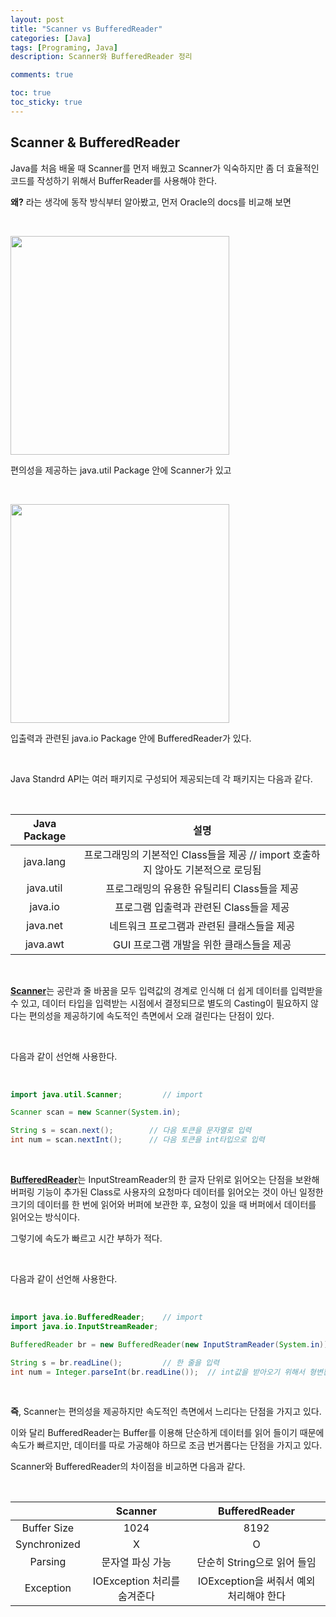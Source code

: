 ```yaml
---
layout: post
title: "Scanner vs BufferedReader"
categories: [Java]
tags: [Programing, Java]
description: Scanner와 BufferedReader 정리

comments: true

toc: true
toc_sticky: true
---
```


## Scanner & BufferedReader

Java를 처음 배울 때 Scanner를 먼저 배웠고 Scanner가 익숙하지만 좀 더 효율적인 코드를 작성하기 위해서 BufferReader를 사용해야 한다.

<b>왜?</b> 라는 생각에 동작 방식부터 알아봤고, 먼저 Oracle의 docs를 비교해 보면

<br>

  <img
    src="https://user-images.githubusercontent.com/84614785/155346165-eb21d48c-a8c3-4ca8-a127-0d18e9fb9754.png"
    width="350"
  />

편의성을 제공하는 java.util Package 안에 Scanner가 있고

<br>

  <img
    src="https://user-images.githubusercontent.com/84614785/155346435-f52fcc46-0e87-4c96-a40e-bceb271e315f.png"
    width="350"
  />

입출력과 관련된 java.io Package 안에 BufferedReader가 있다.

<br>

Java Standrd API는 여러 패키지로 구성되어 제공되는데 각 패키지는 다음과 같다.

<br>

|Java Package | 설명|
|:-----:|:-------------:|
|java.lang|프로그래밍의 기본적인 Class들을 제공 // import 호출하지 않아도 기본적으로 로딩됨|
|java.util|프로그래밍의 유용한 유틸리티 Class들을 제공|
|java.io|프로그램 입출력과 관련된 Class들을 제공|
|java.net|네트워크 프로그램과 관련된 클래스들을 제공|
|java.awt|GUI 프로그램 개발을 위한 클래스들을 제공|

<br>

<b><u>Scanner</u></b>는 공란과 줄 바꿈을 모두 입력값의 경계로 인식해 더 쉽게 데이터를 입력받을 수 있고, 데이터 타입을 입력받는 시점에서 결정되므로 별도의 Casting이 필요하지 않다는 편의성을 제공하기에 속도적인 측면에서 오래 걸린다는 단점이 있다.

<br>

다음과 같이 선언해 사용한다.

<br>

```java
import java.util.Scanner;         // import

Scanner scan = new Scanner(System.in);

String s = scan.next();        // 다음 토큰을 문자열로 입력
int num = scan.nextInt();      // 다음 토큰을 int타입으로 입력
```

<br>

<b><u>BufferedReader</u></b>는 InputStreamReader의 한 글자 단위로 읽어오는 단점을 보완해 버퍼링 기능이 추가된 Class로 사용자의 요청마다 데이터를 읽어오는 것이 아닌 일정한 크기의 데이터를 한 번에 읽어와 버퍼에 보관한 후, 요청이 있을 때 버퍼에서 데이터를 읽어오는 방식이다.

그렇기에 속도가 빠르고 시간 부하가 적다.

<br>

다음과 같이 선언해 사용한다.

<br>

```java
import java.io.BufferedReader;    // import
import java.io.InputStreamReader;

BufferedReader br = new BufferedReader(new InputStramReader(System.in));

String s = br.readLine();         // 한 줄을 입력
int num = Integer.parseInt(br.readLine());  // int값을 받아오기 위해서 형변환이 필요하다.
```

<br>

<b>즉</b>, Scanner는 편의성을 제공하지만 속도적인 측면에서 느리다는 단점을 가지고 있다.

이와 달리 BufferedReader는 Buffer를 이용해 단순하게 데이터를 읽어 들이기 때문에 속도가 빠르지만, 데이터를 따로 가공해야 하므로 조금 번거롭다는 단점을 가지고 있다.

Scanner와 BufferedReader의 차이점을 비교하면 다음과 같다.

<br>

||Scanner|BufferedReader|
|:---:|:---:|:---:|
|Buffer Size|1024|8192|
|Synchronized|X|O|
|Parsing|문자열 파싱 가능|단순히 String으로 읽어 들임|
|Exception|IOException 처리를 숨겨준다|IOException을 써줘서 예외 처리해야 한다|